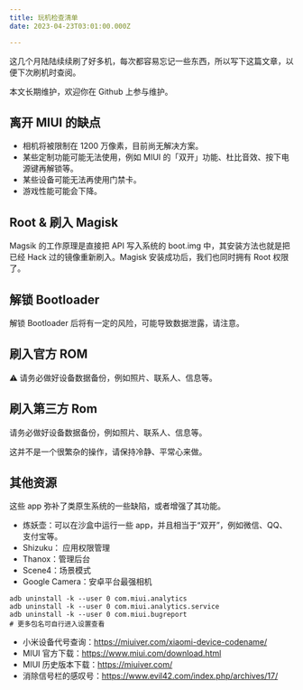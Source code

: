 ```yaml
---
title: 玩机检查清单
date: 2023-04-23T03:01:00.000Z

---
```



这几个月陆陆续续刷了好多机，每次都容易忘记一些东西，所以写下这篇文章，以便下次刷机时查阅。

本文长期维护，欢迎你在 Github 上参与维护。

## 离开 MIUI 的缺点
- 相机将被限制在 1200 万像素，目前尚无解决方案。
- 某些定制功能可能无法使用，例如 MIUI 的「双开」功能、杜比音效、按下电源键再解锁等。
- 某些设备可能无法再使用门禁卡。
- 游戏性能可能会下降。

## Root & 刷入 Magisk

Magsik 的工作原理是直接把 API 写入系统的 boot.img 中，其安装方法也就是把已经 Hack 过的镜像重新刷入。Magisk 安装成功后，我们也同时拥有 Root 权限了。

## 解锁 Bootloader

解锁 Bootloader 后将有一定的风险，可能导致数据泄露，请注意。

## 刷入官方 ROM

⚠ 请务必做好设备数据备份，例如照片、联系人、信息等。

## 刷入第三方 Rom

请务必做好设备数据备份，例如照片、联系人、信息等。

这并不是一个很繁杂的操作，请保持冷静、平常心来做。

## 其他资源

这些 app 弥补了类原生系统的一些缺陷，或者增强了其功能。
- 炼妖壶：可以在沙盒中运行一些 app，并且相当于“双开”，例如微信、QQ、支付宝等。
- Shizuku： 应用权限管理
- Thanox：管理后台
- Scene4：场景模式
- Google Camera：安卓平台最强相机

```shell
adb uninstall -k --user 0 com.miui.analytics
adb uninstall -k --user 0 com.miui.analytics.service
adb uninstall -k --user 0 com.miui.bugreport
# 更多包名可自行进入设置查看
```
- 小米设备代号查询：https://miuiver.com/xiaomi-device-codename/
- MIUI 官方下载：https://www.miui.com/download.html
- MIUI 历史版本下载：https://miuiver.com/
- 消除信号栏的感叹号：https://www.evil42.com/index.php/archives/17/
